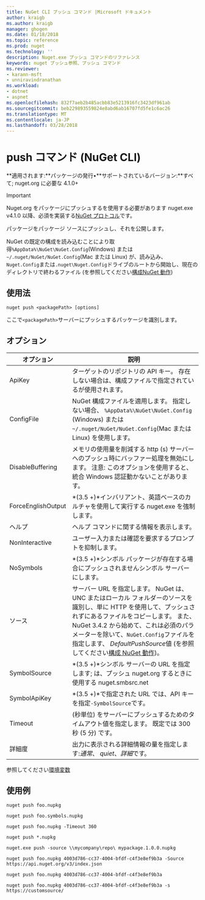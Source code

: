 ```yaml
---
title: NuGet CLI プッシュ コマンド |Microsoft ドキュメント
author: kraigb
ms.author: kraigb
manager: ghogen
ms.date: 01/18/2018
ms.topic: reference
ms.prod: nuget
ms.technology: ''
description: Nuget.exe プッシュ コマンドのリファレンス
keywords: nuget プッシュ参照、プッシュ コマンド
ms.reviewer:
- karann-msft
- unniravindranathan
ms.workload:
- dotnet
- aspnet
ms.openlocfilehash: 832f7aeb2b485acbb83e5213916fc3423df961ab
ms.sourcegitcommit: beb229893559824e8abd6ab16707fd5fe1c6ac26
ms.translationtype: MT
ms.contentlocale: ja-JP
ms.lasthandoff: 03/28/2018
---
```

# <a name="push-command-nuget-cli"></a>push コマンド (NuGet CLI)

**適用されます:**パッケージの発行&bullet;**サポートされているバージョン:**すべて; nuget.org に必要な 4.1.0+

> [!Important]
> Nuget.org をパッケージにプッシュするを使用する必要があります nuget.exe v4.1.0 以降、必須を実装する[NuGet プロトコル](../api/nuget-protocols.md)です。

パッケージをパッケージ ソースにプッシュし、それを公開します。

NuGet の既定の構成を読み込むことにより取得`%AppData%\NuGet\NuGet.Config`(Windows) または`~/.nuget/NuGet/NuGet.Config`(Mac または Linux) が、読み込み、`Nuget.Config`または`.nuget\Nuget.Config`ドライブのルートから開始し、現在のディレクトリで終わるファイル (を参照してください[構成NuGet 動作](../consume-packages/configuring-nuget-behavior.md))

## <a name="usage"></a>使用法

```cli
nuget push <packagePath> [options]
```

ここで`<packagePath>`サーバーにプッシュするパッケージを識別します。

## <a name="options"></a>オプション

| オプション | 説明 |
| --- | --- |
| ApiKey | ターゲットのリポジトリの API キー。 存在しない場合は、構成ファイルで指定されているが使用されます。 |
| ConfigFile | NuGet 構成ファイルを適用します。 指定しない場合、 `%AppData%\NuGet\NuGet.Config` (Windows) または`~/.nuget/NuGet/NuGet.Config`(Mac または Linux) を使用します。|
| DisableBuffering | メモリの使用量を削減する http (s) サーバーへのプッシュ時にバッファー処理を無効にします。 注意: このオプションを使用すると、統合 Windows 認証動かないことがあります。 |
| ForceEnglishOutput | *(3.5 +)*インバリアント、英語ベースのカルチャを使用して実行する nuget.exe を強制します。 |
| ヘルプ | ヘルプ コマンドに関する情報を表示します。 |
| NonInteractive | ユーザー入力または確認を要求するプロンプトを抑制します。 |
| NoSymbols | *(3.5 +)*シンボル パッケージが存在する場合にプッシュされませんシンボル サーバーにします。 |
| ソース | サーバー URL を指定します。 NuGet は、UNC またはローカル フォルダーのソースを識別し、単に HTTP を使用して、プッシュされずにあるファイルをコピーします。  また、NuGet 3.4.2 から始めて、これは必須のパラメーターを除いて、`NuGet.Config`ファイルを指定します、 *DefaultPushSource*値 (を参照してください[構成 NuGet 動作](../consume-packages/configuring-nuget-behavior.md))。 |
| SymbolSource | *(3.5 +)*シンボル サーバーの URL を指定します; は、プッシュ nuget.org するときに使用する nuget.smbsrc.net |
| SymbolApiKey | *(3.5 +)*で指定された URL では、API キーを指定`-SymbolSource`です。 |
| Timeout | (秒単位) をサーバーにプッシュするためのタイムアウト値を指定します。 既定では 300 秒 (5 分) です。 |
| 詳細度 | 出力に表示される詳細情報の量を指定します:*通常*、 *quiet*、*詳細*です。 |

参照してください[環境変数](cli-ref-environment-variables.md)

## <a name="examples"></a>使用例

```cli
nuget push foo.nupkg

nuget push foo.symbols.nupkg

nuget push foo.nupkg -Timeout 360

nuget push *.nupkg

nuget.exe push -source \\mycompany\repo\ mypackage.1.0.0.nupkg

nuget push foo.nupkg 4003d786-cc37-4004-bfdf-c4f3e8ef9b3a -Source https://api.nuget.org/v3/index.json

nuget push foo.nupkg 4003d786-cc37-4004-bfdf-c4f3e8ef9b3a

nuget push foo.nupkg 4003d786-cc37-4004-bfdf-c4f3e8ef9b3a -s https://customsource/
```
